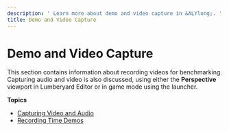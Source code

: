 ```yaml
---
description: ' Learn more about demo and video capture in &ALYlong;. '
title: Demo and Video Capture
---
```

# Demo and Video Capture<a name="demo-video-capture-intro"></a>

This section contains information about recording videos for benchmarking\. Capturing audio and video is also discussed, using either the **Perspective** viewport in Lumberyard Editor or in game mode using the launcher\.

**Topics**
+ [Capturing Video and Audio](demo-video-capture-av.md)
+ [Recording Time Demos](recording-time-demos.md)